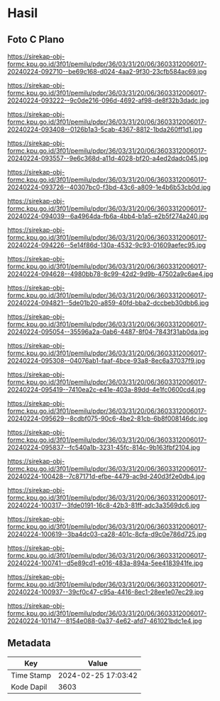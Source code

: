 # Hasil

## Foto C Plano

https://sirekap-obj-formc.kpu.go.id/3f01/pemilu/pdpr/36/03/31/20/06/3603312006017-20240224-092710--be69c168-d024-4aa2-9f30-23cfb584ac69.jpg

https://sirekap-obj-formc.kpu.go.id/3f01/pemilu/pdpr/36/03/31/20/06/3603312006017-20240224-093222--9c0de216-096d-4692-af98-de8f32b3dadc.jpg

https://sirekap-obj-formc.kpu.go.id/3f01/pemilu/pdpr/36/03/31/20/06/3603312006017-20240224-093408--0126b1a3-5cab-4367-8812-1bda260ff1d1.jpg

https://sirekap-obj-formc.kpu.go.id/3f01/pemilu/pdpr/36/03/31/20/06/3603312006017-20240224-093557--9e6c368d-a11d-4028-bf20-a4ed2dadc045.jpg

https://sirekap-obj-formc.kpu.go.id/3f01/pemilu/pdpr/36/03/31/20/06/3603312006017-20240224-093726--40307bc0-f3bd-43c6-a809-1e4b6b53cb0d.jpg

https://sirekap-obj-formc.kpu.go.id/3f01/pemilu/pdpr/36/03/31/20/06/3603312006017-20240224-094039--6a4964da-fb6a-4bb4-b1a5-e2b5f274a240.jpg

https://sirekap-obj-formc.kpu.go.id/3f01/pemilu/pdpr/36/03/31/20/06/3603312006017-20240224-094226--5e14f86d-130a-4532-9c93-01609aefec95.jpg

https://sirekap-obj-formc.kpu.go.id/3f01/pemilu/pdpr/36/03/31/20/06/3603312006017-20240224-094628--4980bb78-8c99-42d2-9d9b-47502a9c6ae4.jpg

https://sirekap-obj-formc.kpu.go.id/3f01/pemilu/pdpr/36/03/31/20/06/3603312006017-20240224-094821--5de01b20-a859-40fd-bba2-dccbeb30dbb6.jpg

https://sirekap-obj-formc.kpu.go.id/3f01/pemilu/pdpr/36/03/31/20/06/3603312006017-20240224-095054--35596a2a-0ab6-4487-8f04-7843f31ab0da.jpg

https://sirekap-obj-formc.kpu.go.id/3f01/pemilu/pdpr/36/03/31/20/06/3603312006017-20240224-095308--04076ab1-faaf-4bce-93a8-8ec6a37037f9.jpg

https://sirekap-obj-formc.kpu.go.id/3f01/pemilu/pdpr/36/03/31/20/06/3603312006017-20240224-095419--7410ea2c-e41e-403a-89dd-4e1fc0600cd4.jpg

https://sirekap-obj-formc.kpu.go.id/3f01/pemilu/pdpr/36/03/31/20/06/3603312006017-20240224-095629--8cdbf075-90c6-4be2-81cb-6b8f008146dc.jpg

https://sirekap-obj-formc.kpu.go.id/3f01/pemilu/pdpr/36/03/31/20/06/3603312006017-20240224-095837--fc540a1b-3231-45fc-814c-9b163fbf2104.jpg

https://sirekap-obj-formc.kpu.go.id/3f01/pemilu/pdpr/36/03/31/20/06/3603312006017-20240224-100428--7c87171d-efbe-4479-ac9d-240d3f2e0db4.jpg

https://sirekap-obj-formc.kpu.go.id/3f01/pemilu/pdpr/36/03/31/20/06/3603312006017-20240224-100317--3fde0191-16c8-42b3-81ff-adc3a3569dc6.jpg

https://sirekap-obj-formc.kpu.go.id/3f01/pemilu/pdpr/36/03/31/20/06/3603312006017-20240224-100619--3ba4dc03-ca28-401c-8cfa-d9c0e786d725.jpg

https://sirekap-obj-formc.kpu.go.id/3f01/pemilu/pdpr/36/03/31/20/06/3603312006017-20240224-100741--d5e89cd1-e016-483a-894a-5ee4183941fe.jpg

https://sirekap-obj-formc.kpu.go.id/3f01/pemilu/pdpr/36/03/31/20/06/3603312006017-20240224-100937--39cf0c47-c95a-4416-8ec1-28ee1e07ec29.jpg

https://sirekap-obj-formc.kpu.go.id/3f01/pemilu/pdpr/36/03/31/20/06/3603312006017-20240224-101147--8154e088-0a37-4e62-afd7-461021bdc1e4.jpg


## Metadata

| Key        | Value               |
| ---------- | ------------------- |
| Time Stamp | 2024-02-25 17:03:42 |
| Kode Dapil | 3603                |



